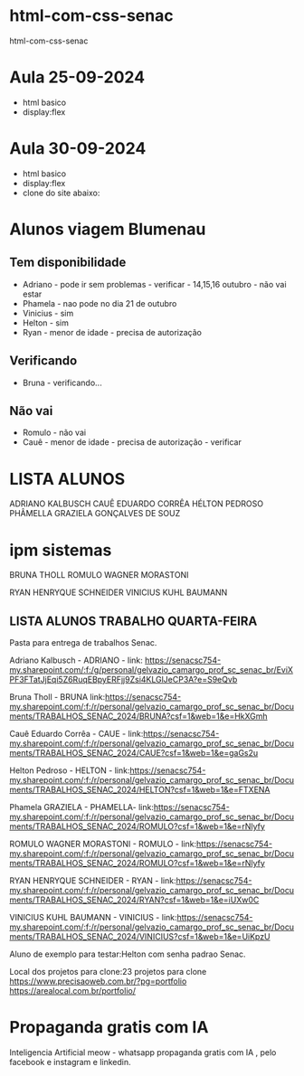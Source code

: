 # html-com-css-senac
html-com-css-senac

# Aula 25-09-2024
* html basico 
* display:flex

# Aula 30-09-2024
* html basico 
* display:flex
* clone do site abaixo:

# Alunos viagem Blumenau
## Tem disponibilidade
* Adriano - pode ir sem problemas - verificar - 14,15,16 outubro -  não vai estar
* Phamela - nao pode no dia 21 de outubro
* Vinicius - sim
* Helton - sim
* Ryan - menor de idade - precisa de autorização

## Verificando 
* Bruna - verificando...

## Não vai
* Romulo - não vai
* Cauê - menor de idade - precisa de autorização - verificar

# LISTA ALUNOS 
ADRIANO KALBUSCH
CAUÊ EDUARDO CORRÊA
HÉLTON PEDROSO
PHÂMELLA GRAZIELA GONÇALVES DE SOUZ

# ipm sistemas
BRUNA THOLL
ROMULO WAGNER MORASTONI

RYAN HENRYQUE SCHNEIDER
VINICIUS KUHL BAUMANN

## LISTA ALUNOS TRABALHO QUARTA-FEIRA
Pasta para entrega de trabalhos Senac.

Adriano Kalbusch    - ADRIANO - 
link: https://senacsc754-my.sharepoint.com/:f:/g/personal/gelvazio_camargo_prof_sc_senac_br/EviXPF3FTatJjEqi5Z6RuqEBpyERFjj9Zsi4KLGlJeCP3A?e=S9eQvb

Bruna Tholl - BRUNA 
link:https://senacsc754-my.sharepoint.com/:f:/r/personal/gelvazio_camargo_prof_sc_senac_br/Documents/TRABALHOS_SENAC_2024/BRUNA?csf=1&web=1&e=HkXGmh

Cauê Eduardo Corrêa - CAUE    - 
link:https://senacsc754-my.sharepoint.com/:f:/r/personal/gelvazio_camargo_prof_sc_senac_br/Documents/TRABALHOS_SENAC_2024/CAUE?csf=1&web=1&e=gaGs2u

Helton Pedroso - HELTON  - 
link:https://senacsc754-my.sharepoint.com/:f:/r/personal/gelvazio_camargo_prof_sc_senac_br/Documents/TRABALHOS_SENAC_2024/HELTON?csf=1&web=1&e=FTXENA

Phamela GRAZIELA - PHAMELLA- 
link:https://senacsc754-my.sharepoint.com/:f:/r/personal/gelvazio_camargo_prof_sc_senac_br/Documents/TRABALHOS_SENAC_2024/ROMULO?csf=1&web=1&e=rNlyfy

ROMULO WAGNER MORASTONI - ROMULO   - 
link:https://senacsc754-my.sharepoint.com/:f:/r/personal/gelvazio_camargo_prof_sc_senac_br/Documents/TRABALHOS_SENAC_2024/ROMULO?csf=1&web=1&e=rNlyfy

RYAN HENRYQUE SCHNEIDER - RYAN     - 
link:https://senacsc754-my.sharepoint.com/:f:/r/personal/gelvazio_camargo_prof_sc_senac_br/Documents/TRABALHOS_SENAC_2024/RYAN?csf=1&web=1&e=iUXw0C

VINICIUS KUHL BAUMANN   - VINICIUS - 
link:https://senacsc754-my.sharepoint.com/:f:/r/personal/gelvazio_camargo_prof_sc_senac_br/Documents/TRABALHOS_SENAC_2024/VINICIUS?csf=1&web=1&e=UiKpzU

Aluno de exemplo para testar:Helton com senha padrao Senac.

Local dos projetos para clone:23 projetos para clone
https://www.precisaoweb.com.br/?pg=portfolio
https://arealocal.com.br/portfolio/

# Propaganda gratis com IA 

Inteligencia Artificial meow - whatsapp
propaganda gratis com IA , pelo facebook e instagram e linkedin.













